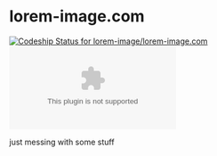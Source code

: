 lorem-image.com
===============

[![Codeship Status for lorem-image/lorem-image.com](https://www.codeship.io/projects/a1fe8a50-ef20-0131-69bd-0efb347953c6/status)](https://www.codeship.io/projects/26960)  
[![TRAVIS Status for lorem-image/lorem-image.com](https://travis-ci.org/lorem-image/lorem-image.com#)](https://travis-ci.org/lorem-image/lorem-image.com)  

just messing with some stuff
